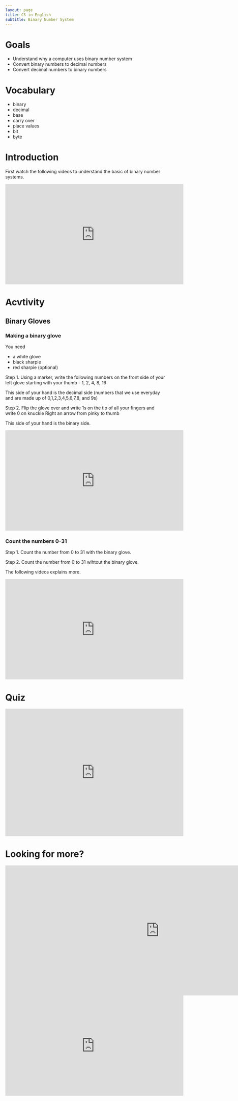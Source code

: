 ```yaml
---
layout: page
title: CS in English
subtitle: Binary Number System
---
```

# Goals
- Understand why a computer uses binary number system
- Convert binary numbers to decimal numbers
- Convert decimal numbers to binary numbers

# Vocabulary
- binary 
- decimal
- base
- carry over
- place values
- bit
- byte

# Introduction

First watch the following videos to understand the basic of binary number systems.

<iframe width="560" height="315" src="https://www.youtube.com/embed/videoseries?list=PLi-qDeIYZnYl8tGhXpsKbqU_dCBTTBKOB" frameborder="0" allow="accelerometer; autoplay; encrypted-media; gyroscope; picture-in-picture" allowfullscreen></iframe>

# Acvtivity

## Binary Gloves

### Making a binary glove

You need
* a white glove
* black sharpie
* red sharpie (optional)

Step 1.
Using a marker, write the following numbers on the front side of your left glove starting with your thumb - 1, 2, 4, 8, 16

This side of your hand is the decimal side (numbers that we use everyday and are made up of 0,1,2,3,4,5,6,7,8, and 9s)

Step 2.
Flip the glove over and write 1s on the tip of all your fingers and write 0 on knuckle
Right an arrow from pinky to thumb

This side of your hand is the binary side.

<iframe width="560" height="315" src="https://www.youtube.com/embed/lCFS54Ifk3Q?list=PLi-qDeIYZnYnvmoYD0bJUZUCC1w5k-df2" frameborder="0" allow="accelerometer; autoplay; encrypted-media; gyroscope; picture-in-picture" allowfullscreen></iframe>

### Count the numbers 0-31

Step 1.
Count the number from 0 to 31 with the binary glove.

Step 2.
Count the number from 0 to 31 wihtout the binary glove.

The following videos explains more.

<iframe width="560" height="315" src="https://www.youtube.com/embed/videoseries?list=PLi-qDeIYZnYnvmoYD0bJUZUCC1w5k-df2" frameborder="0" allow="accelerometer; autoplay; encrypted-media; gyroscope; picture-in-picture" allowfullscreen></iframe>

# Quiz

<iframe src="https://sijp.org/wp-admin/admin-ajax.php?action=h5p_embed&id=2" width="560" height="400" frameborder="0" allowfullscreen="allowfullscreen"></iframe><script src="https://sijp.org/wp-content/plugins/h5p/h5p-php-library/js/h5p-resizer.js" charset="UTF-8"></script>

# Looking for more?

<iframe width="966" height="408" src="https://www.youtube.com/embed/6mbFO0ZLMW8" frameborder="0" allow="accelerometer; autoplay; encrypted-media; gyroscope; picture-in-picture" allowfullscreen></iframe>

<iframe width="560" height="315" src="https://www.youtube.com/embed/jjqgP9dpD1k" frameborder="0" allow="accelerometer; autoplay; encrypted-media; gyroscope; picture-in-picture" allowfullscreen></iframe>